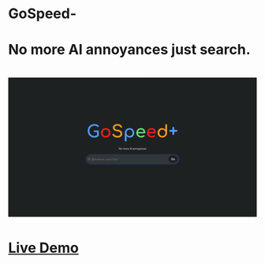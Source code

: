 # GoSpeed-
<h1>No more AI annoyances just search.<h1>


![Image](image.png)


# [Live Demo](krishnassh.github.io/GoSpeed/) 
